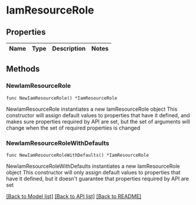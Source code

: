 # IamResourceRole

## Properties

Name | Type | Description | Notes
------------ | ------------- | ------------- | -------------

## Methods

### NewIamResourceRole

`func NewIamResourceRole() *IamResourceRole`

NewIamResourceRole instantiates a new IamResourceRole object
This constructor will assign default values to properties that have it defined,
and makes sure properties required by API are set, but the set of arguments
will change when the set of required properties is changed

### NewIamResourceRoleWithDefaults

`func NewIamResourceRoleWithDefaults() *IamResourceRole`

NewIamResourceRoleWithDefaults instantiates a new IamResourceRole object
This constructor will only assign default values to properties that have it defined,
but it doesn't guarantee that properties required by API are set


[[Back to Model list]](../README.md#documentation-for-models) [[Back to API list]](../README.md#documentation-for-api-endpoints) [[Back to README]](../README.md)


